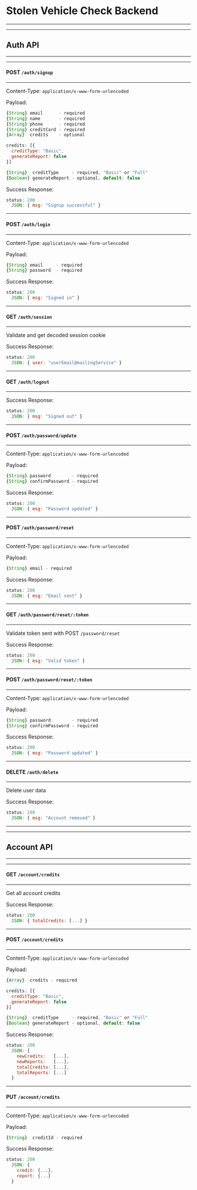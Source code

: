 # Stolen Vehicle Check Backend
----
----
## Auth API
----
----
#### POST `/auth/signup`
----
Content-Type: `application/x-www-form-urlencoded`

Payload: 
```javascript
{String} email      - required
{String} name       - required
{String} phone      - required
{String} creditCard - required
{Array}  credits    - optional
```

```javascript
credits: [{
  creditType: "Basic",
  generateReport: false
}]

{String}  creditType     - required, "Basic" or "Full"
{Boolean} generateReport - optional, default: false
```
Success Response:
```javascript
status: 200
  JSON: { msg: "Signup successful" }
```
----
#### POST `/auth/login`
----
Content-Type: `application/x-www-form-urlencoded`

Payload: 
```javascript
{String} email     - required
{String} password  - required
```
Success Response:
```javascript
status: 200
  JSON: { msg: "Signed in" }
```
----
#### GET `/auth/session`
----
Validate and get decoded session cookie

Success Response:
```javascript
status: 200
  JSON: { user: "userEmail@mailingService" }
```
----
#### GET `/auth/logout`
----
Success Response:
```javascript
status: 200
  JSON: { msg: "Signed out" }
```
----
#### POST `/auth/password/update`
----
Content-Type: `application/x-www-form-urlencoded`

Payload: 
```javascript
{String} password        - required
{String} confirmPassword - required
```
Success Response:
```javascript
status: 200
  JSON: { msg: "Password updated" }
```
----
#### POST `/auth/password/reset`
----
Content-Type: `application/x-www-form-urlencoded`

Payload: 
```javascript
{String} email - required
```
Success Response:
```javascript
status: 200
  JSON: { msg: "Email sent" }
```
----
#### GET `/auth/password/reset/:token`
----
Validate token sent with POST `/password/reset`

Success Response:
```javascript
status: 200
  JSON: { msg: "Valid token" }
```
----
#### POST `/auth/password/reset/:token`
----
Content-Type: `application/x-www-form-urlencoded`

Payload: 
```javascript
{String} password        - required
{String} confirmPassword - required
```
Success Response:
```javascript
status: 200
  JSON: { msg: "Password updated" }
```
----
#### DELETE `/auth/delete`
----
Delete user data

Success Response:
```javascript
status: 200
  JSON: { msg: "Account removed" }
```

----
----
## Account API
----
----
#### GET `/account/credits`
----
Get all account credits

Success Response:
```javascript
status: 200
  JSON: { totalCredits: [...] }
```
----
#### POST `/account/credits`
----
Content-Type: `application/x-www-form-urlencoded`

Payload: 
```javascript
{Array}  credits - required
```

```javascript
credits: [{
  creditType: "Basic",
  generateReport: false
}]

{String}  creditType     - required, "Basic" or "Full"
{Boolean} generateReport - optional, default: false
```

Success Response:
```javascript
status: 200
  JSON: {
    newCredits:   [...],
    newReports:   [...],
    totalCredits: [...],
    totalReports: [...]
  }
```
----
#### PUT `/account/credits`
----
Content-Type: `application/x-www-form-urlencoded`

Payload: 
```javascript
{String}  creditId - required
```

Success Response:
```javascript
status: 200
  JSON: {
    credit: {...},
    report: {...}
  }
```